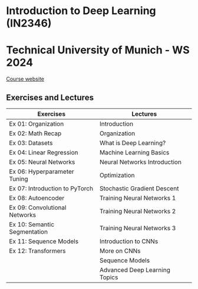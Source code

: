 # Introduction to Deep Learning (IN2346)
# Technical University of Munich - WS 2024

[Course website](https://niessner.github.io/I2DL/)

## Exercises and Lectures

| Exercises           | Lectures                         |
|---------------------|----------------------------------|
| Ex 01: Organization | Introduction                     |
| Ex 02: Math Recap   | Organization                     |
| Ex 03: Datasets     | What is Deep Learning?           |
| Ex 04: Linear Regression | Machine Learning Basics      |
| Ex 05: Neural Networks | Neural Networks Introduction |
| Ex 06: Hyperparameter Tuning | Optimization             |
| Ex 07: Introduction to PyTorch | Stochastic Gradient Descent |
| Ex 08: Autoencoder | Training Neural Networks 1         |
| Ex 09: Convolutional Networks | Training Neural Networks 2 |
| Ex 10: Semantic Segmentation | Training Neural Networks 3  |
| Ex 11: Sequence Models | Introduction to CNNs            |
| Ex 12: Transformers | More on CNNs                    |
|                     | Sequence Models                 |
|                     | Advanced Deep Learning Topics  |
